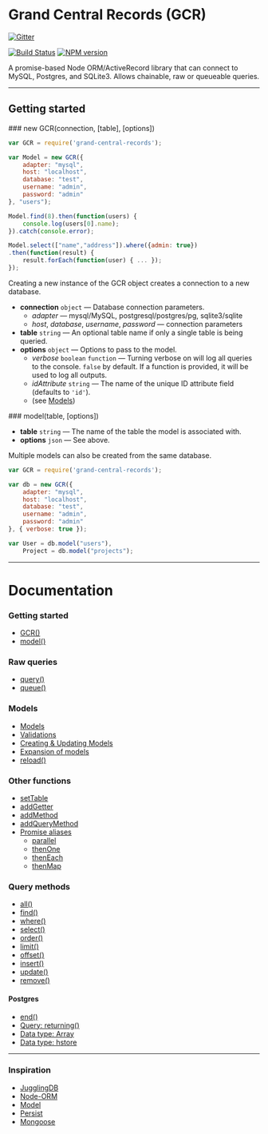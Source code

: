 # Grand Central Records (GCR)

[![Gitter](https://badges.gitter.im/Join%20Chat.svg)](https://gitter.im/maxprogram/grand-central-records?utm_source=badge&utm_medium=badge&utm_campaign=pr-badge&utm_content=badge)

[![Build Status](https://travis-ci.org/maxprogram/grand-central-records.png?branch=master)](https://travis-ci.org/maxprogram/grand-central-records)
[![NPM version](https://badge.fury.io/js/grand-central-records.svg)](http://badge.fury.io/js/grand-central-records)

A promise-based Node ORM/ActiveRecord library that can connect to MySQL, Postgres, and SQLite3. Allows chainable, raw or queueable queries.

---------------------------------------
## Getting started

<a name="gcr" />
### new GCR(connection, [table], [options])

```js
var GCR = require('grand-central-records');

var Model = new GCR({
    adapter: "mysql",
    host: "localhost",
    database: "test",
    username: "admin",
    password: "admin"
}, "users");

Model.find(8).then(function(users) {
    console.log(users[0].name);
}).catch(console.error);

Model.select(["name","address"]).where({admin: true})
.then(function(result) {
    result.forEach(function(user) { ... });
});
```

Creating a new instance of the GCR object creates a connection to a new database.

* __connection__ `object` — Database connection parameters.
    * *adapter* — mysql/MySQL, postgresql/postgres/pg, sqlite3/sqlite
    * *host*, *database*, *username*, *password* — connection parameters
* __table__ `string` — An optional table name if only a single table is being queried.
* __options__ `object` — Options to pass to the model.
    * *verbose* `boolean` `function` —  Turning verbose on will log all queries to the console. `false` by default. If a function is provided, it will be used to log all outputs.
    * *idAttribute* `string` — The name of the unique ID attribute field (defaults to `'id'`).
    * (see [Models](./docs/Models.md#models))

<a name="model" />
### model(table, [options])

* __table__ `string` — The name of the table the model is associated with.
* __options__ `json` — See above.

Multiple models can also be created from the same database.

```js
var GCR = require('grand-central-records');

var db = new GCR({
    adapter: "mysql",
    host: "localhost",
    database: "test",
    username: "admin",
    password: "admin"
}, { verbose: true });

var User = db.model("users"),
    Project = db.model("projects");
```

---------------------------------------
# Documentation

### Getting started

* [GCR()](#gcr)
* [model()](#model)

### Raw queries

* [query()](./docs/Queries.md#query)
* [queue()](./docs/Queries.md#queue)

### Models

* [Models](./docs/Models.md#models)
* [Validations](./docs/Models.md#validations)
* [Creating & Updating Models](./docs/Models.md#newmodels)
* [Expansion of models](./docs/Models.md#expansion)
* [reload()](./docs/Models.md#reload)

### Other functions

* [setTable](./docs/Other.md#setTable)
* [addGetter](./docs/Other.md#addGetter)
* [addMethod](./docs/Other.md#addMethod)
* [addQueryMethod](./docs/Other.md#addQueryMethod)
* [Promise aliases](./docs/Other.md#promises)
    - [parallel](./docs/Other.md#parallel)
    - [thenOne](./docs/Other.md#thenOne)
    - [thenEach](./docs/Other.md#thenEach)
    - [thenMap](./docs/Other.md#thenMap)

### Query methods

* [all()](./docs/Query-Methods.md#all)
* [find()](./docs/Query-Methods.md#find)
* [where()](./docs/Query-Methods.md#where)
* [select()](./docs/Query-Methods.md#select)
* [order()](./docs/Query-Methods.md#order)
* [limit()](./docs/Query-Methods.md#limit)
* [offset()](./docs/Query-Methods.md#offset)
* [insert()](./docs/Query-Methods.md#insert)
* [update()](./docs/Query-Methods.md#update)
* [remove()](./docs/Query-Methods.md#remove)

#### Postgres

* [end()](./docs/Postgres.md#end)
* [Query: returning()](./docs/Postgres.md#returning)
* [Data type: Array](./docs/Postgres.md#array)
* [Data type: hstore](./docs/Postgres.md#hstore)

---------------------------------------
### Inspiration

* [JugglingDB](https://github.com/1602/jugglingdb)
* [Node-ORM](https://github.com/dresende/node-orm2)
* [Model](https://npmjs.org/package/model)
* [Persist](https://npmjs.org/package/persist)
* [Mongoose](https://npmjs.org/package/mongoose)


